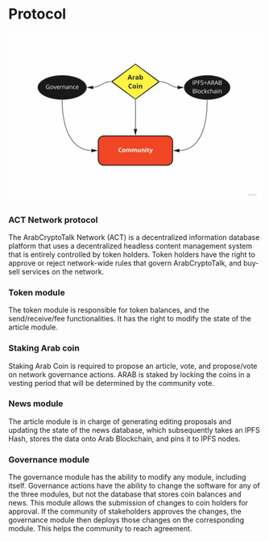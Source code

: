 # Protocol

![](<../../../.gitbook/assets/Customer Touchpoint Map (18).jpg>)

### ACT Network protocol

The ArabCryptoTalk Network (ACT) is a decentralized information database platform that uses a decentralized headless content management system that is entirely controlled by token holders. Token holders have the right to approve or reject network-wide rules that govern ArabCryptoTalk, and buy-sell services on the network.

### Token module

The token module is responsible for token balances, and the send/receive/fee functionalities. It has the right to modify the state of the article module.

### Staking Arab coin

Staking Arab Coin is required to propose an article, vote, and propose/vote on network governance actions. ARAB is staked by locking the coins in a vesting period that will be determined by the community vote.

### News module

The article module is in charge of generating editing proposals and updating the state of the news database, which subsequently takes an IPFS Hash, stores the data onto Arab Blockchain, and pins it to IPFS nodes.

### Governance module

The governance module has the ability to modify any module, including itself. Governance actions have the ability to change the software for any of the three modules, but not the database that stores coin balances and news. This module allows the submission of changes to coin holders for approval. If the community of stakeholders approves the changes, the governance module then deploys those changes on the corresponding module. This helps the community to reach agreement.
